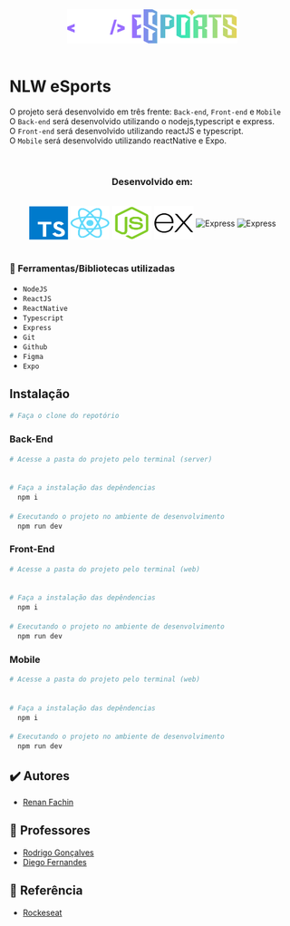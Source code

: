 <div align="center" >
  <img alt="Logo Explorer" title="Explorer" src="./assets/nlw-esports-logo.png">
</div>
<br>

# NLW eSports
O projeto será desenvolvido em três frente: `Back-end`, `Front-end` e `Mobile` <br>
O `Back-end` será desenvolvido utilizando o nodejs,typescript e express. <br>
O `Front-end` será desenvolvido utilizando reactJS e typescript. <br>
O `Mobile` será desenvolvido utilizando reactNative e Expo.


<br>
<h3 align="center">Desenvolvido em: </h3>
<br>
<div align="center">
    <img align="center" alt="Typescript" height="60" width="70" src="https://raw.githubusercontent.com/devicons/devicon/master/icons/typescript/typescript-original.svg">
    <img align="center" alt="React" height="60" width="70" src="https://raw.githubusercontent.com/devicons/devicon/master/icons/react/react-original.svg">
    <img align="center" alt="Nodejs" height="60" width="70" src="https://raw.githubusercontent.com/devicons/devicon/master/icons/nodejs/nodejs-plain.svg">
    <img align="center" alt="Express" height="60" width="70" src="https://raw.githubusercontent.com/devicons/devicon/master/icons/express/express-original.svg">
    <img align="center" alt="Express" height="60" width="70" src="https://cdn.jsdelivr.net/gh/devicons/devicon/icons/git/git-original.svg">
    <img align="center" alt="Express" height="60" width="70" src="https://cdn.jsdelivr.net/gh/devicons/devicon/icons/github/github-original.svg">
</div>
<br>

### 📘 Ferramentas/Bibliotecas utilizadas
- `NodeJS`
- `ReactJS`
- `ReactNative`
- `Typescript`
- `Express`
- `Git`
- `Github`
- `Figma`
- `Expo`


## Instalação
```bash
# Faça o clone do repotório
```

### Back-End
```bash
# Acesse a pasta do projeto pelo terminal (server)


# Faça a instalação das depêndencias
  npm i

# Executando o projeto no ambiente de desenvolvimento
  npm run dev
```

### Front-End
```bash
# Acesse a pasta do projeto pelo terminal (web)


# Faça a instalação das depêndencias
  npm i

# Executando o projeto no ambiente de desenvolvimento
  npm run dev
```

### Mobile
```bash
# Acesse a pasta do projeto pelo terminal (web)


# Faça a instalação das depêndencias
  npm i

# Executando o projeto no ambiente de desenvolvimento
  npm run dev
```

## ✔️ Autores

- [Renan Fachin](https://github.com/RenanFachin/)

## 📄 Professores

- [Rodrigo Gonçalves](https://github.com/rodrigorgtic)
- [Diego Fernandes](https://github.com/diego3g)

## 📄 Referência

- [Rockeseat](https://www.rocketseat.com.br/)
